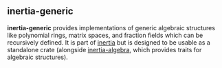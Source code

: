 ## inertia-generic

**inertia-generic** provides implementations of generic algebraic structures like 
polynomial rings, matrix spaces, and fraction fields which can be recursively 
defined. It is part of [inertia](https://github.com/wjyoumans/inertia) 
but is designed to be usable as a standalone crate (alongside 
[inertia-algebra](https://github.com/wjyoumans/inertia-algebra), which provides
traits for algebraic structures).

<!--
TODO:
 * improve equality of Parents. use both ptr::Eq and ops::Eq. (Should polynomial 
   rings be equal if they have equal base rings but different variables? Inertia will
   likely have trait for isomorphism, decide what inertia_generic should do)
 * account for sign in Display impl for GenericPoly to avoid "x + -1" etc.
 * either require Debug for Parents in inertia_algebra and derive it for generics, or 
   conditionally implement it when possible.
 -->
